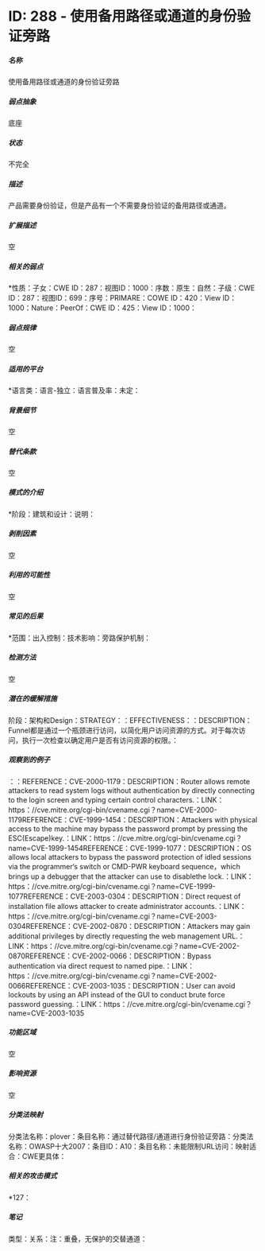 # ID: 288 - 使用备用路径或通道的身份验证旁路
<h5>名称</h5>使用备用路径或通道的身份验证旁路
<h5>弱点抽象</h5>底座
<h5>状态</h5>不完全
<h5>描述</h5>产品需要身份验证，但是产品有一个不需要身份验证的备用路径或通道。
<h5>扩展描述</h5>空
<h5>相关的弱点</h5>*性质：子女：CWE ID：287：视图ID：1000：序数：原生：自然：子级：CWE ID：287：视图ID：699：序号：PRIMARE：COWE ID：420：View ID：1000：Nature：PeerOf：CWE ID：425：View ID：1000：
<h5>弱点规律</h5>空
<h5>适用的平台</h5>*语言类：语言-独立：语言普及率：未定：
<h5>背景细节</h5>空
<h5>替代条款</h5>空
<h5>模式的介绍</h5>*阶段：建筑和设计：说明：
<h5>剥削因素</h5>空
<h5>利用的可能性</h5>空
<h5>常见的后果</h5>*范围：出入控制：技术影响：旁路保护机制：
<h5>检测方法</h5>空
<h5>潜在的缓解措施</h5>阶段：架构和Design：STRATEGY：：EFFECTIVENESS：：DESCRIPTION：Funnel都是通过一个瓶颈进行访问，以简化用户访问资源的方式。对于每次访问，执行一次检查以确定用户是否有访问资源的权限。：
<h5>观察到的例子</h5>：：REFERENCE：CVE-2000-1179：DESCRIPTION：Router allows remote attackers to read system logs without authentication by directly connecting to the login screen and typing certain control characters.：LINK：https：//cve.mitre.org/cgi-bin/cvename.cgi？name=CVE-2000-1179REFERENCE：CVE-1999-1454：DESCRIPTION：Attackers with physical access to the machine may bypass the password prompt by pressing the ESC(Escape)key.：LINK：https：//cve.mitre.org/cgi-bin/cvename.cgi？name=CVE-1999-1454REFERENCE：CVE-1999-1077：DESCRIPTION：OS allows local attackers to bypass the password protection of idled sessions via the programmer‘s switch or CMD-PWR keyboard sequence，which brings up a debugger that the attacker can use to disablethe lock.：LINK：https：//cve.mitre.org/cgi-bin/cvename.cgi？name=CVE-1999-1077REFERENCE：CVE-2003-0304：DESCRIPTION：Direct request of installation file allows attacker to create administrator accounts.：LINK：https：//cve.mitre.org/cgi-bin/cvename.cgi？name=CVE-2003-0304REFERENCE：CVE-2002-0870：DESCRIPTION：Attackers may gain additional privileges by directly requesting the web management URL.：LINK：https：//cve.mitre.org/cgi-bin/cvename.cgi？name=CVE-2002-0870REFERENCE：CVE-2002-0066：DESCRIPTION：Bypass authentication via direct request to named pipe.：LINK：https：//cve.mitre.org/cgi-bin/cvename.cgi？name=CVE-2002-0066REFERENCE：CVE-2003-1035：DESCRIPTION：User can avoid lockouts by using an API instead of the GUI to conduct brute force password guessing.：LINK：https：//cve.mitre.org/cgi-bin/cvename.cgi？name=CVE-2003-1035
<h5>功能区域</h5>空
<h5>影响资源</h5>空
<h5>分类法映射</h5>分类法名称：plover：条目名称：通过替代路径/通道进行身份验证旁路：分类法名称：OWASP十大2007：条目ID：A10：条目名称：未能限制URL访问：映射适合：CWE更具体：
<h5>相关的攻击模式</h5>*127：
<h5>笔记</h5>类型：关系：注：重叠，无保护的交替通道：

